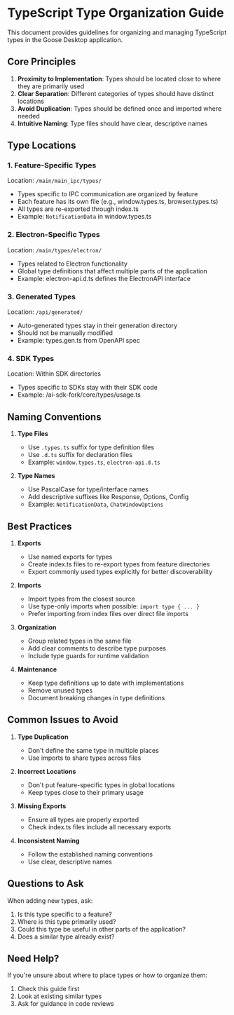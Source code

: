 # TypeScript Type Organization Guide

This document provides guidelines for organizing and managing TypeScript types in the Goose Desktop application.

## Core Principles

1. **Proximity to Implementation**: Types should be located close to where they are primarily used
2. **Clear Separation**: Different categories of types should have distinct locations
3. **Avoid Duplication**: Types should be defined once and imported where needed
4. **Intuitive Naming**: Type files should have clear, descriptive names

## Type Locations

### 1. Feature-Specific Types
Location: `/main/main_ipc/types/`
- Types specific to IPC communication are organized by feature
- Each feature has its own file (e.g., window.types.ts, browser.types.ts)
- All types are re-exported through index.ts
- Example: `NotificationData` in window.types.ts

### 2. Electron-Specific Types
Location: `/main/types/electron/`
- Types related to Electron functionality
- Global type definitions that affect multiple parts of the application
- Example: electron-api.d.ts defines the ElectronAPI interface

### 3. Generated Types
Location: `/api/generated/`
- Auto-generated types stay in their generation directory
- Should not be manually modified
- Example: types.gen.ts from OpenAPI spec

### 4. SDK Types
Location: Within SDK directories
- Types specific to SDKs stay with their SDK code
- Example: /ai-sdk-fork/core/types/usage.ts

## Naming Conventions

1. **Type Files**
   - Use `.types.ts` suffix for type definition files
   - Use `.d.ts` suffix for declaration files
   - Example: `window.types.ts`, `electron-api.d.ts`

2. **Type Names**
   - Use PascalCase for type/interface names
   - Add descriptive suffixes like Response, Options, Config
   - Example: `NotificationData`, `ChatWindowOptions`

## Best Practices

1. **Exports**
   - Use named exports for types
   - Create index.ts files to re-export types from feature directories
   - Export commonly used types explicitly for better discoverability

2. **Imports**
   - Import types from the closest source
   - Use type-only imports when possible: `import type { ... }`
   - Prefer importing from index files over direct file imports

3. **Organization**
   - Group related types in the same file
   - Add clear comments to describe type purposes
   - Include type guards for runtime validation

4. **Maintenance**
   - Keep type definitions up to date with implementations
   - Remove unused types
   - Document breaking changes in type definitions

## Common Issues to Avoid

1. **Type Duplication**
   - Don't define the same type in multiple places
   - Use imports to share types across files

2. **Incorrect Locations**
   - Don't put feature-specific types in global locations
   - Keep types close to their primary usage

3. **Missing Exports**
   - Ensure all types are properly exported
   - Check index.ts files include all necessary exports

4. **Inconsistent Naming**
   - Follow the established naming conventions
   - Use clear, descriptive names

## Questions to Ask

When adding new types, ask:
1. Is this type specific to a feature?
2. Where is this type primarily used?
3. Could this type be useful in other parts of the application?
4. Does a similar type already exist?

## Need Help?

If you're unsure about where to place types or how to organize them:
1. Check this guide first
2. Look at existing similar types
3. Ask for guidance in code reviews